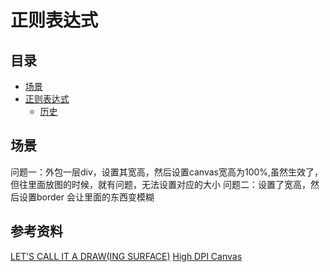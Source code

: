 # 正则表达式
## <a name="index"></a> 目录
- [场景](#situation)
- [正则表达式](#style)
  - [历史](#link)

## <a name="situation"></a> 场景
问题一：外包一层div，设置其宽高，然后设置canvas宽高为100%,虽然生效了，但往里面放图的时候，就有问题，无法设置对应的大小
问题二：设置了宽高，然后设置border 会让里面的东西变模糊




## 参考资料
[LET’S CALL IT A DRAW(ING SURFACE)][url-blog1]
[High DPI Canvas][url-blog2]


[url-blog1]:http://diveintohtml5.info/canvas.html
[url-stackoverflow]:https://stackoverflow.com/questions/15661339/how-do-i-fix-blurry-text-in-my-html5-canvas?r=SearchResults
[url-blog2]:https://www.html5rocks.com/en/tutorials/canvas/hidpi/
